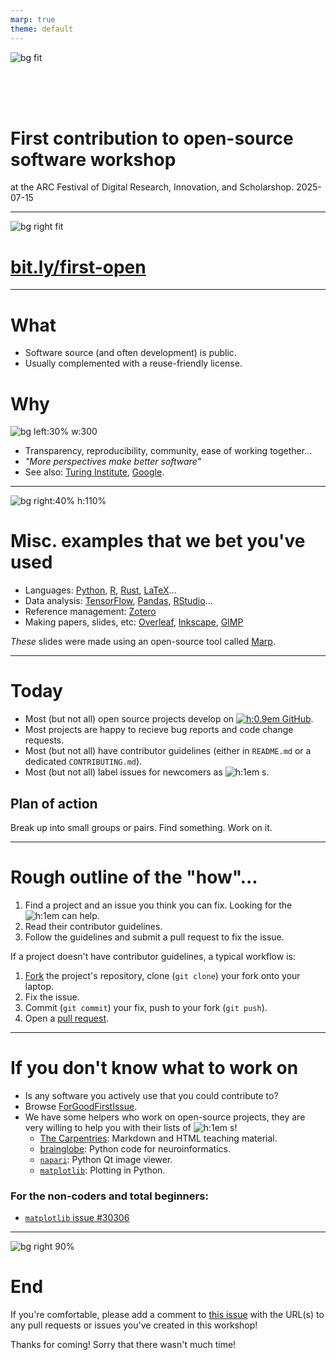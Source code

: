 ```yaml
---
marp: true
theme: default
---
```


![bg fit](assets/ucl-banner.png)

<br/><br/><br/><!-- aesthetic vspace so the title isn't too close to the UCL banner -->

# First contribution to open-source software workshop

at the ARC Festival of Digital Research, Innovation, and Scholarshop. 2025-07-15

---

<!--
paginate: true
-->

![bg right fit](assets/qr-code.svg)

# [bit.ly/first-open](https://bit.ly/first-open)

---

# What

- Software source (and often development) is public.
- Usually complemented with a reuse-friendly license.

# Why

![bg left:30% w:300](assets/osi-logo.svg)

- Transparency, reproducibility, community, ease of working together...
- _"More perspectives make better software"_
- See also: [Turing Institute](https://www.turing.ac.uk/blog/open-source-software-why-it-matters-and-how-get-involved), [Google](https://opensource.google/documentation/reference/why).

---

![bg right:40% h:110%](assets/ss-overleaf.png)

<!--
_footer: Image [Wikimedia commons](https://commons.wikimedia.org/wiki/File:Screenshot_of_Overleaf.png)
-->

# Misc. examples that we bet you've used

- Languages: [Python](https://github.com/python/cpython), [R](https://cran.r-project.org/sources.html), [Rust](https://github.com/rust-lang/rust), [LaTeX]()...
- Data analysis: [TensorFlow](https://github.com/tensorflow/tensorflow), [Pandas](https://github.com/pandas-dev/pandas), [RStudio](https://github.com/rstudio/rstudio)...
- Reference management: [Zotero](https://github.com/zotero/zotero)
- Making papers, slides, etc: [Overleaf](https://github.com/overleaf/overleaf), [Inkscape](https://github.com/inkscape/inkscape), [GIMP](https://gitlab.gnome.org/GNOME/gimp)

_These_ slides were made using an open-source tool called [Marp](https://github.com/marp-team/marpit).

---

# Today

- Most (but not all) open source projects develop on [![h:0.9em](assets/gh.svg) GitHub](https://github.com).
- Most projects are happy to recieve bug reports and code change requests.
- Most (but not all) have contributor guidelines (either in `README.md` or a dedicated `CONTRIBUTING.md`).
- Most (but not all) label issues for newcomers as ![h:1em](assets/good-first-issue-label.png) s.

## Plan of action

Break up into small groups or pairs. Find something. Work on it.

---

# Rough outline of the "how"...

1. Find a project and an issue you think you can fix. Looking for the ![h:1em](assets/good-first-issue-label.png) can help.
2. Read their contributor guidelines.
3. Follow the guidelines and submit a pull request to fix the issue.

If a project doesn't have contributor guidelines, a typical workflow is:

1. [Fork] the project's repository, clone (`git clone`) your fork onto your laptop.
2. Fix the issue.
3. Commit (`git commit`) your fix, push to your fork (`git push`).
4. Open a [pull request].

[Fork]: https://docs.github.com/en/pull-requests/collaborating-with-pull-requests/working-with-forks/fork-a-repo
[pull request]: https://docs.github.com/en/pull-requests/collaborating-with-pull-requests/proposing-changes-to-your-work-with-pull-requests/about-pull-requests

---

# If you don't know what to work on

- Is any software you actively use that you could contribute to?
- Browse [ForGoodFirstIssue](https://forgoodfirstissue.github.com).
- We have some helpers who work on open-source projects, they are very willing to help you with their lists of ![h:1em](assets/good-first-issue-label.png) s!
  - [The Carpentries]: Markdown and HTML teaching material.
  - [brainglobe]: Python code for neuroinformatics.
  - [`napari`]: Python Qt image viewer.
  - [`matplotlib`]: Plotting in Python.

[The Carpentries]: https://github.com/search?q=label%3A%22good+first+issue%22+is%3Aopen+org%3Aswcarpentry+org%3Acarpentries+org%3Adatacarpentry+org%3Alibrarycarpentry&type=issues
[brainglobe]: https://github.com/search?q=org%3Abrainglobe+label%3A%22good+first+issue%22++&type=issues&state=open
[`napari`]: https://github.com/search?q=repo%3Anapari%2Fnapari+repo%3Amatplotlib%2Fnapari-matplotlib+label%3A%22good+first+issue%22%2C%22contribute%3Agood+first+issue%22+is%3Aopen+&type=issues
[`matplotlib`]: https://github.com/search?q=repo%3Amatplotlib%2Fmatplotlib+%2817479+OR+21898+OR+9970%29+type%3Aissue+is%3Aopen+&type=issues

### For the non-coders and total beginners:

- [`matplotlib` issue #30306](https://github.com/matplotlib/matplotlib/issues/30306)

<!--center>

# [Link to all of the curated issues][all]

</center-->

[all]: https://github.com/search?q=repo%3Amatplotlib%2Fmatplotlib+org%3Abrainglobe+org%3Aswcarpentry+org%3Acarpentries+org%3Adatbrainglobeacarpentry+org%3Alibrarycarpentry+repo%3Amatplotlib%2Fnapari-matplotlib+repo%3Anapari%2Fnapari+label%3A%22good+first+issue%22%2C%22difficulty%3A+easy%22+is%3Aopen+&type=issues

---

![bg right 90%](assets/outcomes-issue.png)

# End

If you're comfortable, please add a comment to [this issue](https://github.com/UCL-ARC/good-first-issue-hackathons/issues/6) with the URL(s) to any pull requests or issues you've created in this workshop!

Thanks for coming!
Sorry that there wasn't much time!
